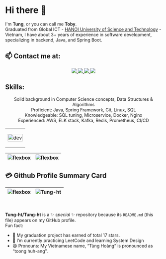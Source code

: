 # Hi there 👋
I'm **Tung**, or you can call me **Toby**. <br>
Graduated from Global ICT - [HANOI University of Science and Technology](https://en.hust.edu.vn/) - Vietnam, I have about 3+ years of experience in software development, specializing in backend, Java, and Spring Boot.<br>

## 📫 Contact me at:
<p align="center">
  <a href="https://www.facebook.com/tung.hoangtho" alt="Facebook">
    <img src="https://img.icons8.com/fluent/48/000000/facebook-new.png" target="_blank" />
  </a>
  <a href="https://github.com/Tung-ht" alt="Github">
    <img src="https://img.icons8.com/fluent/48/000000/github.png"/>
  </a> 
  <a href="mailto:tunght.100700@gmail.com" alt="Email">
    <img src="https://img.icons8.com/fluent/48/000000/mailing.png"/>
  </a>
  <a href="https://www.linkedin.com/in/tung-ht" alt="Email">
    <img src="https://img.icons8.com/fluent/48/000000/linkedin.png"/>
  </a>
</p>

## Skills:
<p align="center">
Solid background in Computer Science concepts, Data Structures & Algorithms <br>
Proficient: Java, Spring Framework, Git, Linux, SQL <br>
Knowledgeable: SQL tuning, Microservice, Docker, Nginx <br> 
Experienced: AWS, ELK stack, Kafka, Redis, Prometheus, CI/CD  
</p>

<table style="width:100%;">
  <tr>
    <td>
      <p align="center"> 
        <img src="https://cdn.dribbble.com/users/1059583/screenshots/4171367/coding-freak.gif" alt="dev" width="100%"/>
      </p>
    </td>
  </tr>
</table>

| <img src="https://github-readme-stats.vercel.app/api?username=Tung-ht&show_icons=true&theme=buefy" alt="flexbox" />  | <img src="https://github-readme-stats.vercel.app/api/top-langs/?username=Tung-ht&layout=compact&hide=html&theme=buefy" alt="flexbox" /> |
| ------------- | ------------- |

## 💳 Github Profile Summary Card
| <img src="https://github-profile-summary-cards.vercel.app/api/cards/profile-details?username=Tung-ht&theme=vue" alt="flexbox" />  | <img src="https://github-readme-streak-stats.herokuapp.com/?user=Tung-ht&" alt="Tung-ht" alt="flexbox" /> |
| ------------- | ------------- |

<br><br>
**Tung-ht/Tung-ht** is a ✨ _special_ ✨ repository because its `README.md` (this file) appears on my GitHub profile.<br>
Fun fact:
- 👯 My graduation project has earned of total 17 stars.
- 🌱 I’m currently practicing LeetCode and learning System Design
- 😄 Pronouns: My Vietnamese name, “Tùng Hoàng” is pronounced as “toong huh-ang".

